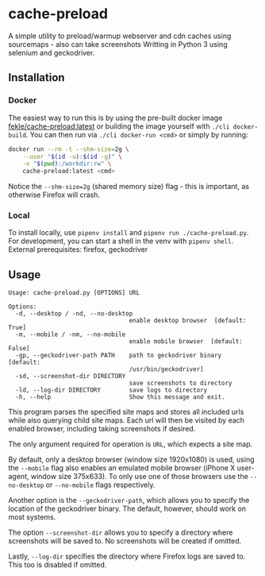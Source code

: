 # cache-preload
A simple utility to preload/warmup webserver and cdn caches using sourcemaps - also can take screenshots
Writting in Python 3 using selenium and geckodriver.

## Installation

### Docker
The easiest way to run this is by using the pre-built docker image [fekle/cache-preload:latest](https://hub.docker.com/r/fekle/cache-preload/)
or building the image yourself with `./cli docker-build`. You can then run via `./cli docker-run <cmd>` 
or simply by running:
```bash
docker run --rm -t --shm-size=2g \
    --user "$(id -u):$(id -g)" \
    -v "$(pwd):/workdir:rw" \
    cache-preload:latest <cmd>
```

Notice the `--shm-size=2g` (shared memory size) flag - this is important, as otherwise Firefox will crash.

### Local
To install locally, use `pipenv install` and `pipenv run ./cache-preload.py`.
For development, you can start a shell in the venv with `pipenv shell`.
External prerequisites: firefox, geckodriver

## Usage
```
Usage: cache-preload.py [OPTIONS] URL

Options:
  -d, --desktop / -nd, --no-desktop
                                  enable desktop browser  [default: True]
  -m, --mobile / -nm, --no-mobile
                                  enable mobile browser  [default: False]
  -gp, --geckodriver-path PATH    path to geckodriver binary  [default:
                                  /usr/bin/geckodriver]
  -sd, --screenshot-dir DIRECTORY
                                  save screenshots to directory
  -ld, --log-dir DIRECTORY        save logs to directory
  -h, --help                      Show this message and exit.
```

This program parses the specified site maps and stores all included urls while also
querying child site maps. Each url will then be visited by each enabled browser, including
taking screenshots if desired. 

The only argument required for operation is `URL`, which expects a site map.

By default, only a desktop browser (window size 1920x1080) is used, using the `--mobile` flag
also enables an emulated mobile browser (iPhone X user-agent, window size 375x633). To only
use one of those browsers use the `--no-desktop` or `--no-mobile` flags respectively.

Another option is the `--geckodriver-path`, which allows you to specify the location of the geckodriver binary.
The default, however, should work on most systems.

The option `--screenshot-dir` allows you to specify a directory where screenshots will be saved to. No screenshots
will be created if omitted.

Lastly, `--log-dir` specifies the directory where Firefox logs are saved to. This too is disabled if omitted.